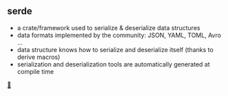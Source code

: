## serde

* a crate/framework used to serialize & deserialize data structures
* data formats implemented by the community: JSON, YAML, TOML, Avro ...
* data structure knows how to serialize and deserialize itself (thanks to derive macros)
* serialization and deserialization tools are automatically generated at compile time

[📒](https://serde.rs/)